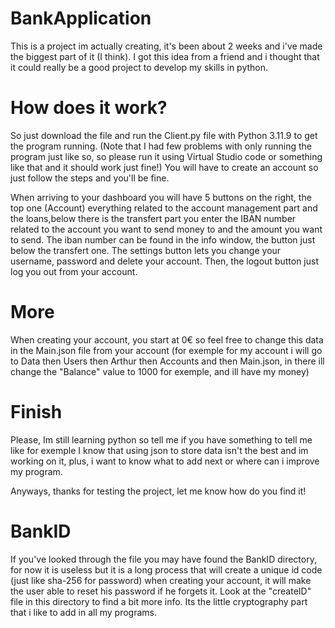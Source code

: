 # BankApplication

This is a project im actually creating, it's been about 2 weeks and i've made the biggest part of it (I think).
I got this idea from a friend and i thought that it could really be a good project to develop my skills in python.

# How does it work?

So just download the file and run the Client.py file with Python 3.11.9 to get the program running. (Note that I had few problems with only running the program just like so, so please run it using Virtual Studio code or something like that and it should work just fine!)
You will have to create an account so just follow the steps and you'll be fine.

When arriving to your dashboard you will have 5 buttons on the right, the top one (Account) everything related to the account management part and the loans,below there is the transfert part you enter the IBAN number related to the account you want to send money to and the amount you want to send. The iban number can be found in the info window, the button just below the transfert one. The settings button lets you change your username, password and delete your account. Then, the logout button just log you out from your account.

# More

When creating your account, you start at 0€ so feel free to change this data in the Main.json file from your account (for exemple for my account i will go to Data then Users then Arthur then Accounts and then Main.json, in there ill change the "Balance" value to 1000 for exemple, and ill have my money)

# Finish

Please, Im still learning python so tell me if you have something to tell me like for exemple I know that using json to store data isn't the best and im working on it, plus, i want to know what to add next or where can i improve my program.

Anyways, thanks for testing the project, let me know how do you find it!

# BankID

If you've looked through the file you may have found the BankID directory, for now it is useless but it is a long process that will create a unique id code (just like sha-256 for password) when creating your account, it will make the user able to reset his password if he forgets it. Look at the "createID" file in this directory to find a bit more info. Its the little cryptography part that i like to add in all my programs.
